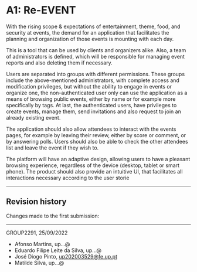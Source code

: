 # A1: Re-EVENT

With the rising scope & expectations of entertainment, theme, food, and security at events, the demand for an application that facilitates the planning and organization of those events is mounting with each day.

This is a tool that can be used by clients and organizers alike. Also, a team of administrators is defined, which will be responsible for managing event reports and also deleting them if necessary.

Users are separated into groups with different permissions. These groups include the above-mentioned administrators, with complete access and modification privileges, but without the ability to engage in events or organize one, the non-authenticated user only can use the application as a means of browsing public events, either by name or for example more specifically by tags. At last, the authenticated users, have privileges to create events, manage them, send invitations and also request to join an already existing event.

The application should also allow attendees to interact with the events pages, for example by leaving their review, either by score or comment, or by answering polls. Users should also be able to check the other attendees list and leave the event if they wish to.

The platform will have an adaptive design, allowing users to have a pleasant browsing experience, regardless of the device (desktop, tablet or smart phone). The product should also provide an intuitive UI, that facilitates all interactions necessary according to the user storie

***
## Revision history
 
Changes made to the first submission:  
 
***

GROUP2291, 25/09/2022
 
* Afonso Martins, up...@
* Eduardo Filipe Leite da Silva, up...@
* José Diogo Pinto, up202003529@fe.up.pt
* Matilde Silva, up...@